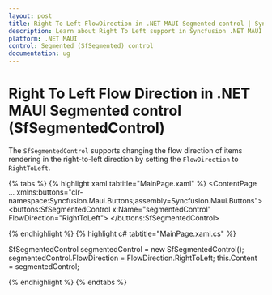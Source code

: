 ```yaml
---
layout: post
title: Right To Left FlowDirection in .NET MAUI Segmented control | Syncfusion
description: Learn about Right To Left support in Syncfusion .NET MAUI Segmented control (SfSegmentedControl).
platform: .NET MAUI
control: Segmented (SfSegmented) control
documentation: ug
---
```

 
# Right To Left Flow Direction in .NET MAUI Segmented control (SfSegmentedControl)

The `SfSegmentedControl` supports changing the flow direction of items rendering in the right-to-left direction by setting the `FlowDirection` to `RightToLeft`.

{% tabs %}
{% highlight xaml tabtitle="MainPage.xaml" %}
<ContentPage 
...
xmlns:buttons="clr-namespace:Syncfusion.Maui.Buttons;assembly=Syncfusion.Maui.Buttons">
    <buttons:SfSegmentedControl x:Name="segmentedControl"
                                FlowDirection="RightToLeft">
    </buttons:SfSegmentedControl>
</ContentPage>

{% endhighlight %}
{% highlight c# tabtitle="MainPage.xaml.cs" %}

SfSegmentedControl segmentedControl = new SfSegmentedControl();
segmentedControl.FlowDirection = FlowDirection.RightToLeft;
this.Content = segmentedControl;

{% endhighlight %}
{% endtabs %}

